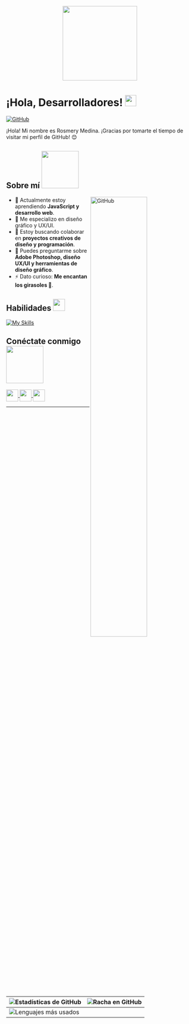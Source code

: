 <p align="center">
    <img width="200" src="https://github.com/rousmedina/rousmedina/blob/main/rosmery.png">
</p>

<h1> ¡Hola, Desarrolladores! <img src="https://raw.githubusercontent.com/MartinHeinz/MartinHeinz/master/wave.gif" width="30px"> </h1>
<p align='center'></p>

<!--![Visitas al perfil](https://visitor-badge.glitch.me/badge?page_id=rousmedina.rousmedina)-->
[![GitHub](https://img.shields.io/github/followers/rousmedina?label=Follow&style=social)](https://github.com/rousmedina)

<div size='20px'> 
¡Hola! Mi nombre es Rosmery Medina. ¡Gracias por tomarte el tiempo de visitar mi perfil de GitHub! 😊  
</div>

<h2> Sobre mí <img src="https://media0.giphy.com/media/KDDpcKigbfFpnejZs6/giphy.gif?cid=ecf05e47oy6f4zjs8g1qoiystc56cu7r9tb8a1fe76e05oty&rid=giphy.gif" width="100px"></h2>

<img width="55%" align="right" alt="GitHub" src="https://raw.githubusercontent.com/onimur/.github/master/.resources/git-header.svg" />

- 🔭 Actualmente estoy aprendiendo **JavaScript y desarrollo web**.  
- 🎨 Me especializo en diseño gráfico y UX/UI.  
- 👯 Estoy buscando colaborar en **proyectos creativos de diseño y programación**.  
- 💬 Puedes preguntarme sobre **Adobe Photoshop, diseño UX/UI y herramientas de diseño gráfico**.  
- ⚡ Dato curioso: **Me encantan los girasoles 🌻**.  

<h2> Habilidades <img src="https://media2.giphy.com/media/QssGEmpkyEOhBCb7e1/giphy.gif?cid=ecf05e47a0n3gi1bfqntqmob8g9aid1oyj2wr3ds3mg700bl&rid=giphy.gif" width="32px"></h2>

[![My Skills](https://skillicons.dev/icons?i=js,html,css,figma&theme=light)](https://skillicons.dev)

<h2> Conéctate conmigo <img src="https://raw.githubusercontent.com/ShahriarShafin/ShahriarShafin/main/Assets/handshake.gif" width="100px"></h2>

<a href="mailto:rousmedina21@gmail.com"> 
  <img width="32px" align="center" src="https://cdn.jsdelivr.net/npm/simple-icons@v3/icons/gmail.svg" /> 
</a>
<a href="https://www.linkedin.com/in/rousmedina" target="blank"> 
  <img width="32px" align="center" src="https://raw.githubusercontent.com/rahulbanerjee26/githubAboutMeGenerator/main/icons/linked-in-alt.svg" />
</a>
<a href="https://github.com/rousmedina" target="blank"> 
  <img width="32px" align="center" src="https://raw.githubusercontent.com/rahulbanerjee26/githubAboutMeGenerator/main/icons/github.svg" />
</a>

<br>

---

| ![Estadísticas de GitHub](https://github-readme-stats.vercel.app/api?username=rousmedina&show_icons=true&theme=tokyonight) | ![Racha en GitHub](https://github-readme-streak-stats.herokuapp.com/?user=rousmedina&theme=tokyonight) |
| --- | --- |
| ![Lenguajes más usados](https://github-readme-stats.vercel.app/api/top-langs/?username=rousmedina&theme=tokyonight) | |




